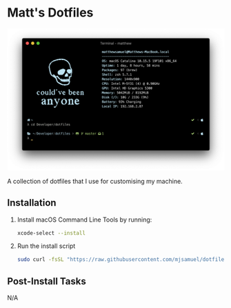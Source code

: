 # Matt's Dotfiles

<img src="/images/screenshot.png"/>

A collection of dotfiles that I use for customising my machine.

## Installation

1. Install macOS Command Line Tools by running:
   ```bash
   xcode-select --install
   ```
1. Run the install script
   ```bash
   sudo curl -fsSL "https://raw.githubusercontent.com/mjsamuel/dotfiles/master/install.sh" | sh
   ```

## Post-Install Tasks
N/A
